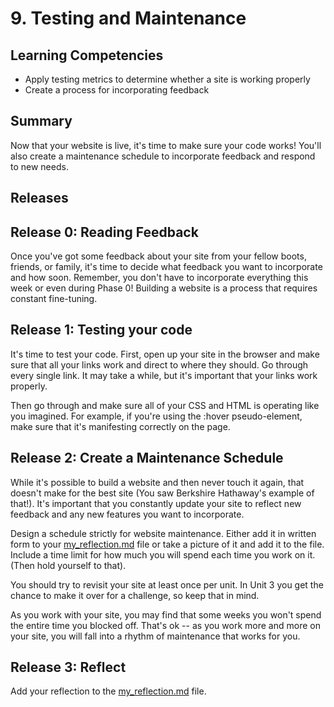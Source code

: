# 9. Testing and Maintenance

## Learning Competencies
- Apply testing metrics to determine whether a site is working properly
- Create a process for incorporating feedback

## Summary
Now that your website is live, it's time to make sure your code works! You'll also create a maintenance schedule to incorporate feedback and respond to new needs.
<!-- I feel like we should touch on looking at page load here as well, I don't think the page load course on devtools is required. http://discover-devtools.codeschool.com/chapters/5 -->
## Releases

## Release 0: Reading Feedback
Once you've got some feedback about your site from your fellow boots, friends, or family, it's time to decide what feedback you want to incorporate and how soon. Remember, you don't have to incorporate everything this week or even during Phase 0! Building a website is a process that requires constant fine-tuning.

## Release 1: Testing your code
It's time to test your code. First, open up your site in the browser and make sure that all your links work and direct to where they should. Go through every single link. It may take a while, but it's important that your links work properly.

Then go through and make sure all of your CSS and HTML is operating like you imagined. For example, if you're using the :hover pseudo-element, make sure that it's manifesting correctly on the page.

## Release 2: Create a Maintenance Schedule

While it's possible to build a website and then never touch it again, that doesn't make for the best site (You saw Berkshire Hathaway's example of that!). It's important that you constantly update your site to reflect new feedback and any new features you want to incorporate.

Design a schedule strictly for website maintenance. Either add it in written form to your [my_reflection.md](my_reflection.md) file or take a picture of it and add it to the file. Include a time limit for how much you will spend each time you work on it. (Then hold yourself to that).

You should try to revisit your site at least once per unit. In Unit 3 you get the chance to make it over for a challenge, so keep that in mind.

As you work with your site, you may find that some weeks you won't spend the entire time you blocked off. That's ok -- as you work more and more on your site, you will fall into a rhythm of maintenance that works for you.

## Release 3: Reflect
Add your reflection to the [my_reflection.md](my_reflection.md) file.